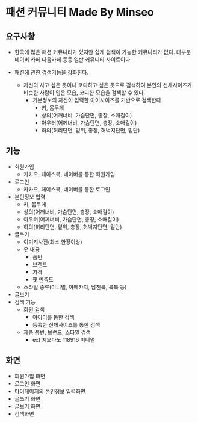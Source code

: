 패션 커뮤니티 Made By Minseo
============================

## 요구사항
 * 한국에 많은 패션 커뮤니티가 있지만 쉽게 검색이 가능한 커뮤니티가 없다. 대부분 네이버 카페 다음카페 등등 일반 커뮤니티 사이트이다.
 
 * 패션에 관한 검색기능을 강화한다.
   
   - 자신의 사고 싶은 옷이나 코디하고 싶은 옷으로 검색하여 본인의 신체사이즈가 비슷한 사람이 입은 모습, 코디한 모습을 검색할 수 있다.
     + 기본정보의 자신이 입력한 마이사이즈를 기반으로 검색한다
       * 키, 몸무게
       * 상의(어깨너비, 가슴단면, 총장, 소매길이)
       * 아우터(어께너비, 가슴단면, 총장, 소매길이)
       * 하의(허리단면, 밑위, 총장, 허벅지단면, 밑단)

## 기능
  * 회원가입
    - 카카오, 페이스북, 네이버를 통한 회원가입
  * 로그인
    - 카카오, 페이스북, 네이버를 통한 로그인
  * 본인정보 입력
    - 키, 몸무게
    - 상의(어깨너비, 가슴단면, 총장, 소매길이)
    - 아우터(어께너비, 가슴단면, 총장, 소매길이)
    - 하의(허리단면, 밑위, 총장, 허벅지단면, 밑단)
  * 글쓰기 
    - 이미지사진(최소 한장이상)
    - 옷 내용
      + 품번
      + 브랜드
      + 가격
      + 핏 만족도
    - 스타일 종류(미니멀, 아메카지, 남친룩, 룩북 등)
  * 글보기
  * 검색 기능 
     - 회원 검색
       + 아이디를 통한 검색
       + 등록한 신체사이즈를 통한 검색
     - 제품 품번, 브랜드, 스타일 검색
       + ex) 지오다노 118916 미니멀
  
## 화면
   * 회원가입 화면
   * 로그인 화면
   * 마이페이지의 본인정보 입력화면
   * 글쓰기 화면
   * 글보기 화면
   * 검색화면
